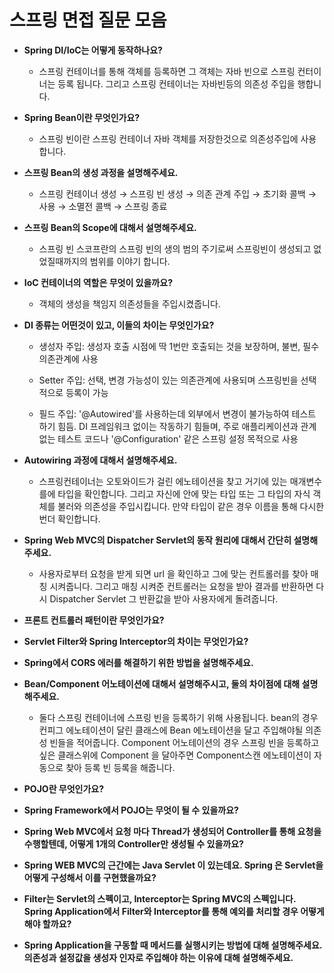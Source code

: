 # 스프링 면접 질문 모음

- **Spring DI/IoC는 어떻게 동작하나요?**
  - 스프링 컨테이너를 통해 객체를 등록하면 그 객체는 자바 빈으로 스프링 컨터이너는 등록 됩니다. 그리고 스프링 컨테이너는 자바빈등의 의존성 주입을 행합니다. 
  
- **Spring Bean이란 무엇인가요?**
  - 스프링 빈이란 스프링 컨테이너 자바 객체를 저장한것으로 의존성주입에 사용합니다. 
  
- **스프링 Bean의 생성 과정을 설명해주세요.**
  - 스프링 컨테이너 생성 → 스프링 빈 생성 → 의존 관계 주입 → 초기화 콜백 → 사용 → 소멸전 콜백 → 스프링 종료
  
- **스프링 Bean의 Scope에 대해서 설명해주세요.**
  - 스프링 빈 스코프란의 스프링 빈의 생의 범의 주기로써 스프링빈이 생성되고 없었질때까지의 범위를 이야기 합니다. 
  
- **IoC 컨테이너의 역할은 무엇이 있을까요?**
  - 객체의 생성을 책임지 의존성들을 주입시켰줍니다.
  
- **DI 종류는 어떤것이 있고, 이들의 차이는 무엇인가요?**
  - 생성자 주입: 생성자 호출 시점에 딱 1번만 호출되는 것을 보장하며, 불변, 필수 의존관계에 사용
  
  - Setter 주입: 선택, 변경 가능성이 있는 의존관계에 사용되며 스프링빈을 선택적으로 등록이 가능
  
  - 필드 주입: '@Autowired'를 사용하는데 외부에서 변경이 불가능하여 테스트 하기 힘듬. DI 프레임워크 없이는 작동하기 힘들며, 주로 애플리케이션과 관계 없는 테스트 코드나 '@Configuration' 같은 스프링 설정 목적으로 사용
  
- **Autowiring 과정에 대해서 설명해주세요.**
  - 스프링컨테이너는 오토와이드가 걸린 에노테이션을 찾고 거기에 있는 매개변수를에 타입을 확인합니다. 그리고 자신에 안에 맞는 타입 또는 그 타입의 자식 객체를 불러와 의존성을 주입시킵니다. 만약 타입이 같은 경우 이름을 통해 다시한번더 확인합니다.

- **Spring Web MVC의 Dispatcher Servlet의 동작 원리에 대해서 간단히 설명해주세요.**
  - 사용자로부터 요청을 받게 되면 url 을 확인하고 그에 맞는 컨트롤러를 찾아 매칭 시켜줍니다. 그리고 매칭 시켜준 컨트롤러는 요청을 받아 결과를 반환하면 다시 Dispatcher Servlet 그 반환값을 받아 사용자에게 돌려줍니다. 
  
- **프론트 컨트롤러 패턴이란 무엇인가요?**

- **Servlet Filter와 Spring Interceptor의 차이는 무엇인가요?**

- **Spring에서 CORS 에러를 해결하기 위한 방법을 설명해주세요.**

- **Bean/Component 어노테이션에 대해서 설명해주시고, 둘의 차이점에 대해 설명해주세요.**
  - 둘다 스프링 컨테이너에 스프링 빈을 등록하기 위해 사용됩니다. bean의 경우 컨피그 에노테이션이 달린 클래스에 Bean 에노테이션을 달고 주입해야될 의존성 빈들을 적어줍니다. Component  어노테이션의 경우 스프링 빈을 등록하고 싶은 클래스위에 Component 을 달아주면 Component스캔 에노테이션이 자동으로 찾아 등록 빈 등록을 해줍니다.

- **POJO란 무엇인가요?**

- **Spring Framework에서 POJO는 무엇이 될 수 있을까요?**

- **Spring Web MVC에서 요청 마다 Thread가 생성되어 Controller를 통해 요청을 수행할텐데, 어떻게 1개의 Controller만 생성될 수 있을까요?**

- **Spring WEB MVC의 근간에는 Java Servlet 이 있는데요. Spring 은 Servlet을 어떻게 구성해서 이를 구현했을까요?**

- **Filter는 Servlet의 스펙이고, Interceptor는 Spring MVC의 스펙입니다. Spring Application에서 Filter와 Interceptor를 통해 예외를 처리할 경우 어떻게 해야 할까요?**

- **Spring Application을 구동할 때 메서드를 실행시키는 방법에 대해 설명해주세요.의존성과 설정값을 생성자 인자로 주입해야 하는 이유에 대해 설명해주세요.**